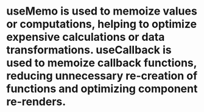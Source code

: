  # useMemo is used to memoize values or computations, helping to optimize expensive calculations or data transformations. useCallback is used to memoize callback functions, reducing unnecessary re-creation of functions and optimizing component re-renders.